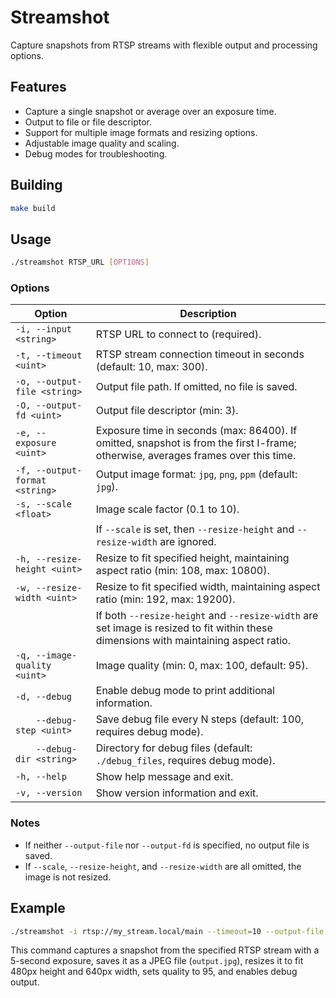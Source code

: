 # Streamshot

Capture snapshots from RTSP streams with flexible output and processing options.

## Features

-   Capture a single snapshot or average over an exposure time.
-   Output to file or file descriptor.
-   Support for multiple image formats and resizing options.
-   Adjustable image quality and scaling.
-   Debug modes for troubleshooting.

## Building

```bash
make build
```

## Usage

```bash
./streamshot RTSP_URL [OPTIONS]
```

### Options

| Option                         | Description                                                                                                                           |
| ------------------------------ | ------------------------------------------------------------------------------------------------------------------------------------- |
| `-i, --input <string>`         | RTSP URL to connect to (required).                                                                                                    |
| `-t, --timeout <uint>`         | RTSP stream connection timeout in seconds (default: 10, max: 300).                                                                    |
| `-o, --output-file <string>`   | Output file path. If omitted, no file is saved.                                                                                       |
| `-O, --output-fd <uint>`       | Output file descriptor (min: 3).                                                                                                      |
| `-e, --exposure <uint>`        | Exposure time in seconds (max: 86400). If omitted, snapshot is from the first I-frame; otherwise, averages frames over this time.     |
| `-f, --output-format <string>` | Output image format: `jpg`, `png`, `ppm` (default: `jpg`).                                                                            |
| `-s, --scale <float>`          | Image scale factor (0.1 to 10).                                                                                                       |
|                                | If `--scale` is set, then `--resize-height` and `--resize-width` are ignored.                                                         |
| `-h, --resize-height <uint>`   | Resize to fit specified height, maintaining aspect ratio (min: 108, max: 10800).                                                      |
| `-w, --resize-width <uint>`    | Resize to fit specified width, maintaining aspect ratio (min: 192, max: 19200).                                                       |
|                                | If both `--resize-height` and `--resize-width` are set image is resized to fit within these dimensions with maintaining aspect ratio. |
| `-q, --image-quality <uint>`   | Image quality (min: 0, max: 100, default: 95).                                                                                        |
| `-d, --debug`                  | Enable debug mode to print additional information.                                                                                    |
| `    --debug-step <uint>`      | Save debug file every N steps (default: 100, requires debug mode).                                                                    |
| `    --debug-dir <string>`     | Directory for debug files (default: `./debug_files`, requires debug mode).                                                            |
| `-h, --help`                   | Show help message and exit.                                                                                                           |
| `-v, --version`                | Show version information and exit.                                                                                                    |

### Notes

-   If neither `--output-file` nor `--output-fd` is specified, no output file is saved.
-   If `--scale`, `--resize-height`, and `--resize-width` are all omitted, the image is not resized.

## Example

```bash
./streamshot -i rtsp://my_stream.local/main --timeout=10 --output-file output.jpg --exposure 5 --output-format jpg --scale 1.0 --resize-height 480 --resize-width 640 --image-quality=95 --debug
```

This command captures a snapshot from the specified RTSP stream with a 5-second exposure, saves it as a JPEG file (`output.jpg`), resizes it to fit 480px height and 640px width, sets quality to 95, and enables debug output.
